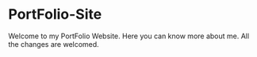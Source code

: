 # PortFolio-Site
Welcome to my PortFolio Website.
Here you can know more about me.
All the changes are welcomed.
